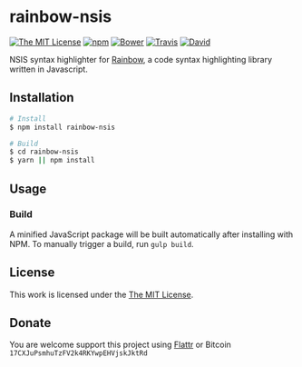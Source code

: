 # rainbow-nsis

[![The MIT License](https://img.shields.io/badge/license-MIT-orange.svg?style=flat-square)](http://opensource.org/licenses/MIT)
[![npm](https://img.shields.io/npm/v/rainbow-nsis.svg?style=flat-square)](https://www.npmjs.org/package/rainbow-nsis)
[![Bower](https://img.shields.io/bower/v/rainbow-nsis.svg?style=flat-square)]()
[![Travis](https://img.shields.io/travis/idleberg/rainbow-nsis.svg?style=flat-square)](https://travis-ci.org/idleberg/rainbow-nsis)
[![David](https://img.shields.io/david/dev/idleberg/rainbow-nsis.svg?style=flat-square)](https://david-dm.org/idleberg/rainbow-nsis?type=dev)

NSIS syntax highlighter for [Rainbow](https://github.com/ccampbell/rainbow), a code syntax highlighting library written in Javascript.

## Installation


```bash
# Install
$ npm install rainbow-nsis

# Build
$ cd rainbow-nsis
$ yarn || npm install
```

## Usage

### Build

A minified JavaScript package will be built automatically after installing with NPM. To manually trigger a build, run `gulp build`.

## License

This work is licensed under the [The MIT License](LICENSE.md).

## Donate

You are welcome support this project using [Flattr](https://flattr.com/submit/auto?user_id=idleberg&url=https://github.com/idleberg/rainbow-nsis) or Bitcoin `17CXJuPsmhuTzFV2k4RKYwpEHVjskJktRd`
